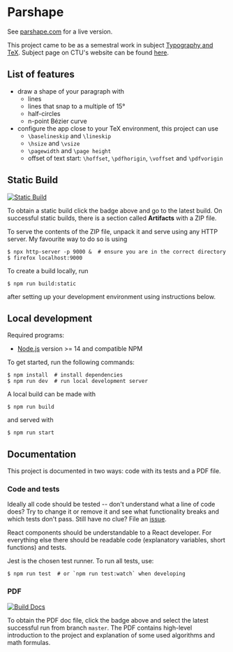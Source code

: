 # Parshape

See [parshape.com](https://parshape.com) for a live version.

This project came to be as a semestral work in subject [Typography and TeX](https://petr.olsak.net/typotex.html).
Subject page on CTU's website can be found [here](https://bilakniha.cvut.cz/cs/predmet3407206.html).

## List of features

- draw a shape of your paragraph with
  - lines
  - lines that snap to a multiple of 15°
  - half-circles
  - n-point Bézier curve
- configure the app close to your TeX environment, this project can use
  - `\baselineskip` and `\lineskip`
  - `\hsize` and `\vsize`
  - `\pagewidth` and `\page height`
  - offset of text start: `\hoffset`, `\pdfhorigin`, `\voffset` and `\pdfvorigin`

## Static Build

[![Static Build](https://github.com/tmscer/parshape/actions/workflows/static-build.yml/badge.svg?branch=master)](https://github.com/tmscer/parshape/actions/workflows/static-build.yml)

To obtain a static build click the badge above and
go to the latest build. On successful static builds, there is a section called **Artifacts**
with a ZIP file.

To serve the contents of the ZIP file, unpack it and serve using any HTTP server.
My favourite way to do so is using

```console
$ npx http-server -p 9000 &  # ensure you are in the correct directory
$ firefox localhost:9000
```

To create a build locally, run

```console
$ npm run build:static
```

after setting up your development environment using instructions below.

## Local development

Required programs:

- [Node.js](https://nodejs.org/en/download/) version >= 14 and compatible NPM

To get started, run the following commands:

```console
$ npm install  # install dependencies
$ npm run dev  # run local development server
```

A local build can be made with

```console
$ npm run build
```

and served with

```console
$ npm run start
```

## Documentation

This project is documented in two ways: code with its tests and a PDF file.

### Code and tests

Ideally all code should be tested -- don't understand what a line
of code does? Try to change it or remove it and see what functionality breaks
and which tests don't pass. Still have no clue? File an [issue](https://github.com/tmscer/parshape/issues/new).

React components should be understandable to a React developer. For everything
else there should be readable code (explanatory variables, short functions) and tests.

Jest is the chosen test runner. To run all tests, use:

```console
$ npm run test  # or `npm run test:watch` when developing
```

### PDF

[![Build Docs](https://github.com/tmscer/parshape/actions/workflows/docs.yml/badge.svg)](https://github.com/tmscer/parshape/actions/workflows/docs.yml)

To obtain the PDF doc file, click the badge above and select the latest successful run from branch `master`.
The PDF contains high-level introduction to the project and explanation of some used
algorithms and math formulas.
